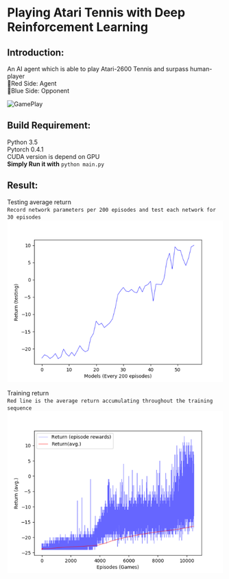 # Playing Atari Tennis with Deep Reinforcement Learning
## Introduction:  
An AI agent  which is able to play Atari-2600 Tennis and surpass human-player  
:red_circle:Red Side: Agent  
:large_blue_circle:Blue Side: Opponent  
  
![GamePlay](https://github.com/sizzle0121/CS_Project/blob/master/img/tennis.gif)  

## Build Requirement:  
Python 3.5  
Pytorch 0.4.1  
CUDA version is depend on GPU  
__Simply Run it with__ `python main.py`  
## Result:  
Testing average return  
`Record network parameters per 200 episodes and test each network for 30 episodes`  
![Testing average return per 200 episodes](https://raw.githubusercontent.com/sizzle0121/CS_Project/master/img/Test_Return.png)  
  
Training return  
`Red line is the average return accumulating throughout the training sequence`  
![Training return](https://raw.githubusercontent.com/sizzle0121/CS_Project/master/img/Return.png)  
